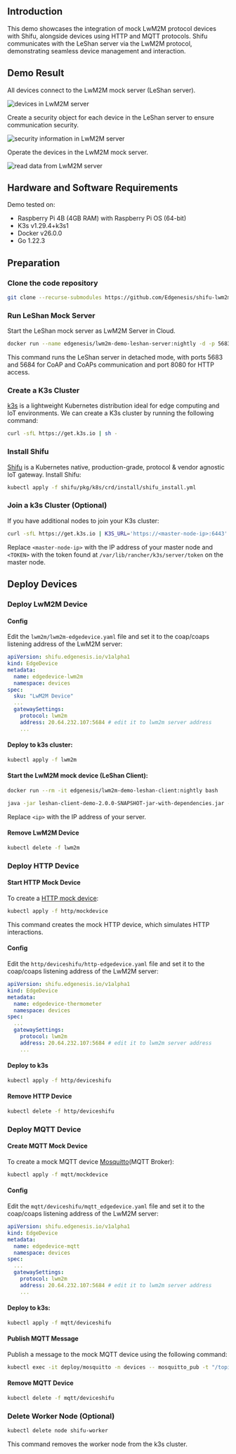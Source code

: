 ## Introduction

This demo showcases the integration of mock LwM2M protocol devices with Shifu, alongside devices using HTTP and MQTT protocols. Shifu communicates with the LeShan server via the LwM2M protocol, demonstrating seamless device management and interaction.


## Demo Result 

All devices connect to the LwM2M mock server (LeShan server).

![devices in LwM2M server](./images/leshan-server-demo.png)

Create a security object for each device in the LeShan server to ensure communication security.

![security information in LwM2M server](./images/leshan-server-demo-security.png)

Operate the devices in the LwM2M mock server.

![read data from LwM2M server](./images/leshan-server-demo-read.png)


## Hardware and Software Requirements

Demo tested on:
- Raspberry Pi 4B (4GB RAM) with Raspberry Pi OS (64-bit)
- K3s v1.29.4+k3s1
- Docker v26.0.0
- Go 1.22.3

## Preparation

### Clone the code repository

```bash
git clone --recurse-submodules https://github.com/Edgenesis/shifu-lwm2m-demo.git
```

### Run LeShan Mock Server

Start the LeShan mock server as LwM2M Server in Cloud.

```bash
docker run --name edgenesis/lwm2m-demo-leshan-server:nightly -d -p 5683:5683/udp -p 5684:5684/udp -p 8080:8080/tcp leshan-server
```

This command runs the LeShan server in detached mode, with ports 5683 and 5684 for CoAP and CoAPs communication and port 8080 for HTTP access.


### Create a K3s Cluster

[k3s](https://k3s.io/) is a lightweight Kubernetes distribution ideal for edge computing and IoT environments. We can create a K3s cluster by running the following command:

```bash
curl -sfL https://get.k3s.io | sh -
```

### Install Shifu

[Shifu](https://shifu.dev/) is a Kubernetes native, production-grade, protocol & vendor agnostic IoT gateway. 
Install Shifu:

```bash
kubectl apply -f shifu/pkg/k8s/crd/install/shifu_install.yml
```

### Join a k3s Cluster (Optional)

If you have additional nodes to join your K3s cluster:

```bash
curl -sfL https://get.k3s.io | K3S_URL='https://<master-node-ip>:6443' K3S_TOKEN='<TOKEN>' K3S_NODE_NAME=shifu-worker sh -
```

Replace `<master-node-ip>` with the IP address of your master node and `<TOKEN>` with the token found at `/var/lib/rancher/k3s/server/token` on the master node.

## Deploy Devices

### Deploy LwM2M Device

#### Config
Edit the `lwm2m/lwm2m-edgedevice.yaml` file and set it to the coap/coaps listening address of the LwM2M server:
```yaml
apiVersion: shifu.edgenesis.io/v1alpha1
kind: EdgeDevice
metadata:
  name: edgedevice-lwm2m
  namespace: devices
spec:
  sku: "LwM2M Device"
  ...
  gatewaySettings:
    protocol: lwm2m
    address: 20.64.232.107:5684 # edit it to lwm2m server address
    ...
```

#### Deploy to k3s cluster:

```bash
kubectl apply -f lwm2m
```

#### Start the LwM2M mock device (LeShan Client):

```bash
docker run --rm -it edgenesis/lwm2m-demo-leshan-client:nightly bash

java -jar leshan-client-demo-2.0.0-SNAPSHOT-jar-with-dependencies.jar -u coaps://<ip>:30001 -n test -i hint -p ABC123 -c TLS_PSK_WITH_AES_128_CCM_8
```
Replace `<ip>` with the IP address of your server.

#### Remove LwM2M Device

```bash
kubectl delete -f lwm2m
```

### Deploy HTTP Device

#### Start HTTP Mock Device

To create a [HTTP mock device](https://shifu.dev/docs/tutorials/demo-try#2-interact-with-the-thermometer):

```bash
kubectl apply -f http/mockdevice
```

This command creates the mock HTTP device, which simulates HTTP interactions.

#### Config

Edit the `http/deviceshifu/http-edgedevice.yaml` file and set it to the coap/coaps listening address of the LwM2M server:

```yaml
apiVersion: shifu.edgenesis.io/v1alpha1
kind: EdgeDevice
metadata:
  name: edgedevice-thermometer
  namespace: devices
spec:
  ...
  gatewaySettings:
    protocol: lwm2m
    address: 20.64.232.107:5684 # edit it to lwm2m server address
    ...
```


#### Deploy to k3s

```bash
kubectl apply -f http/deviceshifu
```


#### Remove HTTP Device

```bash
kubectl delete -f http/deviceshifu
```

### Deploy MQTT Device

#### Create MQTT Mock Device

To create a mock MQTT device [Mosquitto](https://mosquitto.org/)(MQTT Broker):

```bash
kubectl apply -f mqtt/mockdevice
```

#### Config

Edit the `mqtt/deviceshifu/mqtt_edgedevice.yaml` file and set it to the coap/coaps listening address of the LwM2M server:

```yaml
apiVersion: shifu.edgenesis.io/v1alpha1
kind: EdgeDevice
metadata:
  name: edgedevice-mqtt
  namespace: devices
spec:
  ...
  gatewaySettings:
    protocol: lwm2m
    address: 20.64.232.107:5684 # edit it to lwm2m server address
    ...
```

#### Deploy to k3s:

```bash
kubectl apply -f mqtt/deviceshifu
```


#### Publish MQTT Message

Publish a message to the mock MQTT device using the following command:

```bash
kubectl exec -it deploy/mosquitto -n devices -- mosquitto_pub -t "/topic/channel1" -m 'Hello, World'
```

#### Remove MQTT Device

```bash
kubectl delete -f mqtt/deviceshifu
```



### Delete Worker Node (Optional)

```bash
kubectl delete node shifu-worker
```

This command removes the worker node from the k3s cluster.
